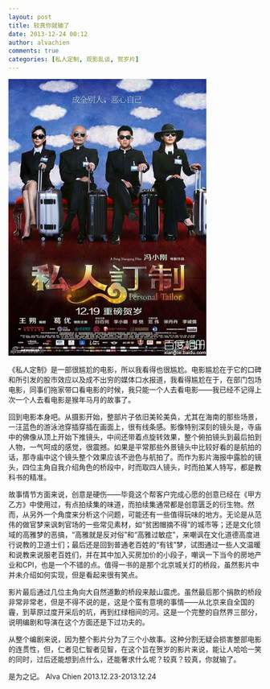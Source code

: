 ```yaml
---
layout: post
title: 较真你就输了
date: 2013-12-24 00:12
author: alvachien
comments: true
categories: [私人定制, 观影乱谈, 贺岁片]
---
```


![私人定制](/assets/uploads/2013/12/9922720e0cf3d7ca90385e0af01fbe096a63a984.jpg)

《私人定制》是一部很尴尬的电影，所以我看得也很尴尬。电影尴尬在于它的口碑和所引发的股市效应以及成不出穷的媒体口水报道，我看得尴尬在于，在部门包场电影，同事们拖家带口看电影的时候，我只能一个人去看电影——我已经不记得上次一个人去看电影是猴年马月的故事了。

回到电影本身吧。从摄影开始，整部片子依旧美轮美奂，尤其在海南的那些场景，一汪蓝色的游泳池穿插穿插在画面上，很有线条感。影像特别深刻的镜头是，寺庙中的佛像从顶上开始下推镜头，中间还带着点旋转效果，整个俯拍镜头到最后拍到人物，一气呵成的感觉，很震撼。如果是平常那些外景镜头中比较好看的是航拍的话，那寺庙中这个镜头整个效果应该不逊色与航拍了。而作为影片海报中露脸的镜头，四位主角自我介绍角色的桥段中，时而取四人镜头，时而拍某人特写，都是教科书的精准。

故事情节方面来说，创意是硬伤——毕竟这个帮客户完成心愿的创意已经在《甲方乙方》中使用过，有点拍续集的味道，而拍续集通常都是创意匮乏的衍生物。然而，从另外一个角度来分析这个问题，可能还有一些值得玩味的地方。无论是从范伟的做官梦来讽刺官场的一些常见素材，如“贫困帽摘不得”的城市等；还是文化领域的高雅梦的恶搞，“高雅就是反对俗”和“高雅过敏症”，来嘲讽在文化道德高度进行说教的卫道士们；最后还是回到普通老百姓的“有钱”梦，试图通过一些人文温暖和说教来说服老百姓们，并在其中加入买房加价的小段子，嘲讽一下当今的房地产业和CPI，也是一个不错的点。值得一书的是那个北京城关灯的桥段，虽然影片中并未介绍如何实现，但是看起来很有笑点。

影片最后通过几位主角向大自然道歉的桥段来敲山震虎。虽然最后那个捐款的桥段非常非常老，但是不得不说的是，这是个蛮有意境的事情——从北京来自全国的霾，到草原过度开采后的坑，再到红绿相间的河。这是一个完整的自然界三部分，说明编剧和导演在这个方面还是下过功夫的。

从整个编剧来说，因为整个影片分为了三个小故事。这种分割无疑会损害整部电影的连贯性，但，仁者见仁智者见智，在这个旨在贺岁的影片来说，能让人哈哈一笑的同时，过后还能想到点什么，还能奢求什么呢？较真？较真，你就输了。

是为之记。
Alva Chien
2013.12.23-2013.12.24
